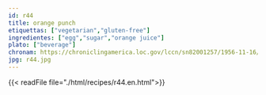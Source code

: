 ```yaml
---
id: r44
title: orange punch
etiquettas: ["vegetarian","gluten-free"]
ingredientes: ["egg","sugar","orange juice"]
plato: ["beverage"]
chronam: https://chroniclingamerica.loc.gov/lccn/sn82001257/1956-11-16/ed-1/seq-5/
jpg: r44.jpg
---
```


{{< readFile file="./html/recipes/r44.en.html">}}